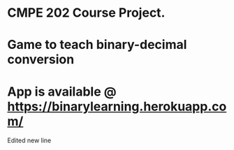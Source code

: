 # CMPE 202 Course Project.
# Game to teach binary-decimal conversion
# App is available @ https://binarylearning.herokuapp.com/
Edited
new line
